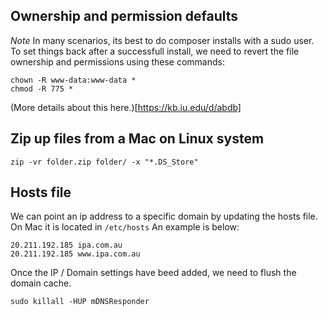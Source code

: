 ## Ownership and permission defaults
*Note* In many scenarios, its best to do composer installs with a sudo user. To set things back after a successfull install, we need to revert the file ownership and permissions using these commands:
```
chown -R www-data:www-data *
chmod -R 775 *
```

(More details about this here.)[https://kb.iu.edu/d/abdb]


## Zip up files from a Mac on Linux system
```
zip -vr folder.zip folder/ -x "*.DS_Store"
```


## Hosts file
We can point an ip address to a specific domain by updating the hosts file. On Mac it is located in `/etc/hosts`
An example is below:
```
20.211.192.185 ipa.com.au
20.211.192.185 www.ipa.com.au
```

Once the IP / Domain settings have beed added, we need to flush the domain cache.

`sudo killall -HUP mDNSResponder`